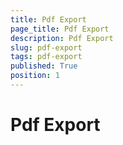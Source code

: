 ```yaml
---
title: Pdf Export
page_title: Pdf Export
description: Pdf Export
slug: pdf-export
tags: pdf-export
published: True
position: 1
---
```


# Pdf Export